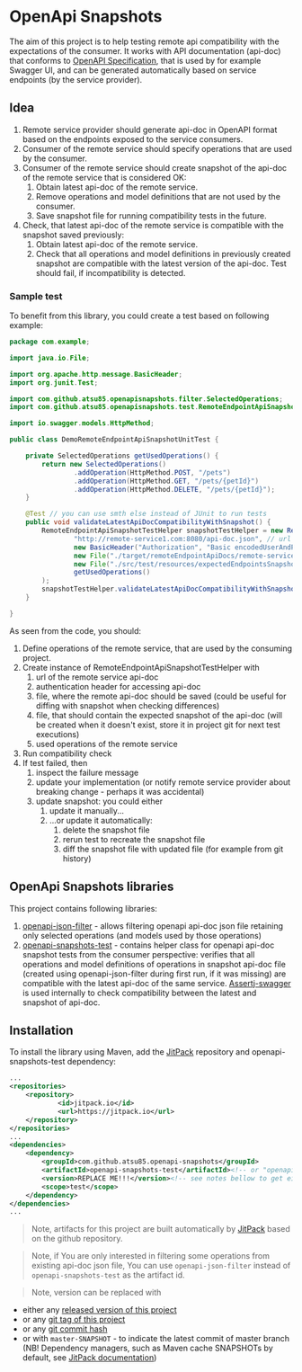 # OpenApi Snapshots
The aim of this project is to help testing remote api compatibility with the expectations of the consumer.
It works with API documentation (api-doc) that conforms to
[OpenAPI Specification](https://github.com/OAI/OpenAPI-Specification/blob/master/versions/2.0.md),
that is used by for example Swagger UI,
and can be generated automatically based on service endpoints (by the service provider).

## Idea
1. Remote service provider should generate api-doc in OpenAPI format based on the endpoints exposed to the service consumers.
1. Consumer of the remote service should specify operations that are used by the consumer.
1. Consumer of the remote service should create snapshot of the api-doc of the remote service that is considered OK:
   1. Obtain latest api-doc of the remote service.
   1. Remove operations and model definitions that are not used by the consumer.
   1. Save snapshot file for running compatibility tests in the future.
1. Check, that latest api-doc of the remote service is compatible with the snapshot saved previously:
   1. Obtain latest api-doc of the remote service.
   2. Check that all operations and model definitions in previously created snapshot are compatible with the latest version of the api-doc.
Test should fail, if incompatibility is detected.

### Sample test
To benefit from this library, you could create a test based on following example:
```Java
package com.example;

import java.io.File;

import org.apache.http.message.BasicHeader;
import org.junit.Test;

import com.github.atsu85.openapisnapshots.filter.SelectedOperations;
import com.github.atsu85.openapisnapshots.test.RemoteEndpointApiSnapshotTestHelper;

import io.swagger.models.HttpMethod;

public class DemoRemoteEndpointApiSnapshotUnitTest {

	private SelectedOperations getUsedOperations() {
		return new SelectedOperations()
				.addOperation(HttpMethod.POST, "/pets")
				.addOperation(HttpMethod.GET, "/pets/{petId}")
				.addOperation(HttpMethod.DELETE, "/pets/{petId}");
	}

	@Test // you can use smth else instead of JUnit to run tests
	public void validateLatestApiDocCompatibilityWithSnapshot() {
		RemoteEndpointApiSnapshotTestHelper snapshotTestHelper = new RemoteEndpointApiSnapshotTestHelper(
				"http://remote-service1.com:8080/api-doc.json", // url that should be used to obtain latest api-doc
				new BasicHeader("Authorization", "Basic encodedUserAndPassword"), // what ever authorization header is used
				new File("./target/remoteEndpointApiDocs/remote-service1.json"), // could be temporary file, that is deleted right after test finishes
				new File("./src/test/resources/expectedEndpointsSnapshots/remote-service1.json"), // store this somewhere, for example in the project git repository
				getUsedOperations()
		);
		snapshotTestHelper.validateLatestApiDocCompatibilityWithSnapshot();
	}

}
```
As seen from the code, you should:
1. Define operations of the remote service, that are used by the consuming project.
1. Create instance of RemoteEndpointApiSnapshotTestHelper with
   1. url of the remote service api-doc
   1. authentication header for accessing api-doc
   1. file, where the remote api-doc should be saved (could be useful for diffing with snapshot when checking differences)
   1. file, that should contain the expected snapshot of the api-doc (will be created when it doesn't exist, store it in project git for next test executions)
   1. used operations of the remote service
1. Run compatibility check
1. If test failed, then
   1. inspect the failure message
   1. update your implementation (or notify remote service provider about breaking change - perhaps it was accidental)
   1. update snapshot: you could either
      1. update it manually...
      1. ...or update it automatically:
         1. delete the snapshot file
         1. rerun test to recreate the snapshot file
         1. diff the snapshot file with updated file (for example from git history)


## OpenApi Snapshots libraries

This project contains following libraries:
1. [openapi-json-filter](openapi-json-filter) - allows filtering openapi api-doc json file retaining only selected operations (and models used by those operations)
2. [openapi-snapshots-test](openapi-snapshots-test) - contains helper class for openapi api-doc snapshot tests from the consumer perspective:
verifies that all operations and model definitions of operations in snapshot api-doc file
(created using openapi-json-filter during first run, if it was missing)
are compatible with the latest api-doc of the same service.
[Assertj-swagger](https://github.com/RobWin/assertj-swagger) is used internally to check compatibility between the latest and snapshot of api-doc.

## Installation

To install the library using Maven, add the [JitPack](https://jitpack.io/) repository and openapi-snapshots-test dependency:

```xml
...
<repositories>
	<repository>
			<id>jitpack.io</id>
			<url>https://jitpack.io</url>
	</repository>
</repositories>
...
<dependencies>
	<dependency>
		<groupId>com.github.atsu85.openapi-snapshots</groupId>
		<artifactId>openapi-snapshots-test</artifactId><!-- or "openapi-json-filter" if you just want to filter some operations  -->
		<version>REPLACE ME!!!</version><!-- see notes bellow to get either snapshot or specific commit or tag or other version -->
		<scope>test</scope>
	</dependency>
</dependencies>
...
```

> Note, artifacts for this project are built automatically by [JitPack](https://jitpack.io/docs/#how-to) based on the github repository.

> Note, if You are only interested in filtering some operations from existing api-doc json file, You can use `openapi-json-filter` instead of `openapi-snapshots-test` as the artifact id.

> Note, version can be replaced with
* either any [released version of this project](../../releases)
* or any [git tag of this project](../../tags)
* or any [git commit hash](../../commits/master)
* or with `master-SNAPSHOT` - to indicate the latest commit of master branch (NB! Dependency managers, such as Maven cache SNAPSHOTs by default, see [JitPack documentation](https://jitpack.io/docs/#snapshots))
